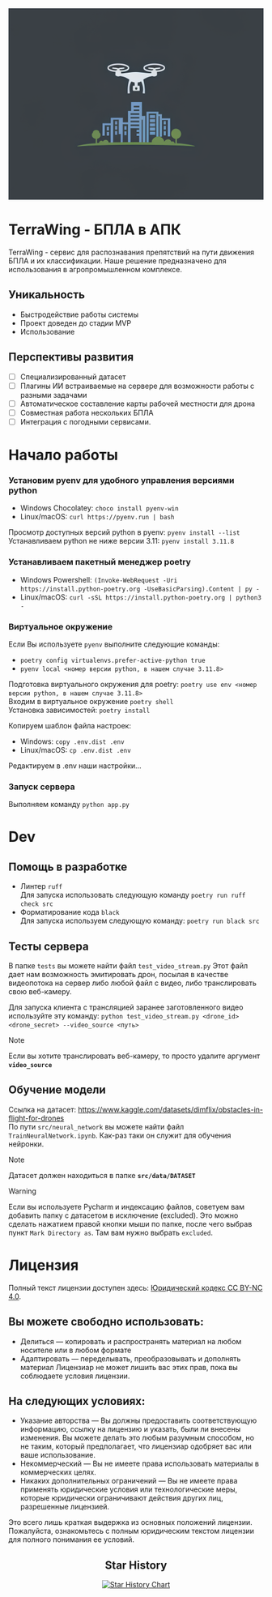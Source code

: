 <img src="./logo.png" alt=""/>


# TerraWing - БПЛА в АПК  
TerraWing - сервис для распознавания препятствий на пути движения БПЛА и их классификации. Наше решение предназначено для использования в агропромышленном комплексе.  

## Уникальность
- Быстродействие работы системы
- Проект доведен до стадии MVP
- Использование 

## Перспективы развития
- [ ] Специализированный датасет
- [ ] Плагины ИИ встраиваемые на сервере для возможности работы с разными задачами
- [ ] Автоматическое составление карты рабочей местности для дрона
- [ ] Совместная работа нескольких БПЛА
- [ ] Интеграция с погодными сервисами.

# Начало работы  
### Установим pyenv для удобного управления версиями python  
- Windows Chocolatey: `choco install pyenv-win`  
- Linux/macOS: `curl https://pyenv.run | bash`  
  
Просмотр доступных версий python в pyenv: `pyenv install --list`
Устанавливаем python не ниже версии 3.11: `pyenv install 3.11.8`  
  
### Устанавливаем пакетный менеджер poetry  
- Windows Powershell: `(Invoke-WebRequest -Uri https://install.python-poetry.org -UseBasicParsing).Content | py -`  
- Linux/macOS: `curl -sSL https://install.python-poetry.org | python3 -`  
  
### Виртуальное окружение  
Если Вы используете `pyenv` выполните следующие команды:  
- `poetry config virtualenvs.prefer-active-python true`  
- `pyenv local <номер версии python, в нашем случае 3.11.8>`  
  
Подготовка виртуального окружения для poetry: `poetry use env <номер версии python, в нашем случае 3.11.8>`  
Входим в виртуальное окружение `poetry shell`  
Установка зависимостей: `poetry install`
  
Копируем шаблон файла настроек:  
- Windows: `copy .env.dist .env`  
- Linux/macOS: `cp .env.dist .env`  
  
Редактируем в .env наши настройки...  
  
### Запуск сервера  
Выполняем команду `python app.py`  
  
# Dev  
## Помощь в разработке  
- Линтер `ruff`   
  Для запуска использовать следующую команду `poetry run ruff check src`  
- Форматирование кода `black`   
  Для запуска используем следующую команду: `poetry run black src`  
  
## Тесты сервера  
В папке `tests` вы можете найти файл `test_video_stream.py` 
Этот файл дает нам возможность эмитировать дрон, посылая в качестве видеопотока на сервер либо любой файл с видео, либо транслировать свою веб-камеру. 

Для запуска клиента с трансляцией заранее заготовленного видео используйте эту команду:
`python test_video_stream.py <drone_id> <drone_secret> --video_source <путь>`

> [!NOTE] 
> Если вы хотите транслировать веб-камеру, то просто удалите аргумент **`video_source`**

## Обучение модели
Ссылка на датасет: https://www.kaggle.com/datasets/dimflix/obstacles-in-flight-for-drones \
По пути `src/neural_network` вы можете найти файл `TrainNeuralNetwork.ipynb`. Как-раз таки он служит для обучения нейронки. 

> [!NOTE] 
> Датасет должен находиться в папке **`src/data/DATASET`**

> [!WARNING]
> Если вы используете Pycharm и индексацию файлов, советуем вам добавить папку с датасетом в исключение (excluded). Это можно сделать нажатием правой кнопки мыши по папке, после чего выбрав пункт `Mark Directory as`. Там вам нужно выбрать `excluded`.

# Лицензия
Полный текст лицензии доступен здесь: [Юридический кодекс CC BY-NC 4.0](https://creativecommons.org/licenses/by-nc/4.0/legalcode).
## Вы можете свободно использовать:
- Делиться — копировать и распространять материал на любом носителе или в любом формате
- Адаптировать — переделывать, преобразовывать и дополнять материал Лицензиар не может лишить вас этих прав, пока вы соблюдаете условия лицензии.
## На следующих условиях:
- Указание авторства — Вы должны предоставить соответствующую информацию, ссылку на лицензию и указать, были ли внесены изменения. Вы можете делать это любым разумным способом, но не таким, который предполагает, что лицензиар одобряет вас или ваше использование.
- Некоммерческий — Вы не имеете права использовать материалы в коммерческих целях.
- Никаких дополнительных ограничений — Вы не имеете права применять юридические условия или технологические меры, которые юридически ограничивают действия других лиц, разрешенные лицензией.

Это всего лишь краткая выдержка из основных положений лицензии. Пожалуйста, ознакомьтесь с полным юридическим текстом лицензии для полного понимания ее условий.

<h2 align="center"> Star History</h2>
<div align="center">
<a href="https://star-history.com/#K1rsN7/TerraWing&Date">
 <picture>
   <source media="(prefers-color-scheme: dark)" srcset="https://api.star-history.com/svg?repos=K1rsN7/TerraWing&type=Date&theme=dark" />
   <source media="(prefers-color-scheme: light)" srcset="https://api.star-history.com/svg?repos=K1rsN7/TerraWing&type=Date" />
   <img alt="Star History Chart" src="https://api.star-history.com/svg?repos=K1rsN7/SubManage&type=Date" />
 </picture>
</a>
</div>

